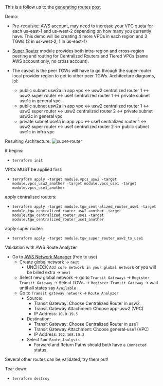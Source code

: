 This is a follow up to the [generating routes post](https://jq1.io/posts/generating_routes/)

Demo:
- Pre-requisite: AWS account, may need to increase your VPC quota for
  each us-east-1 and us-west-2 depending on how many you currently have.
This demo will be creating 4 more VPCs in each region and 3 TGWs (2 in
us-west-2, 1 in us-east-1)
- [Super Router](https://github.com/JudeQuintana/terraform-modules/tree/master/networking/tgw_super_router_for_tgw_centralized_router) module provides both intra-region and cross-region peering and routing for Centralized Routers and Tiered VPCs (same AWS account only, no cross account).

- The caveat is the peer TGWs will have to go through the super-router local provider region to get to other peer TGWs. Architecture diagrams, lol:
  - public subnet usw2a in app vpc <-> usw2 centralized router 1 <-> usw2 super router <-> use1 centralized router 1 <-> private subnet use1c in general vpc
  - public subnet usw2a in app vpc <-> usw2 centralized router 1 <-> usw2 super router <-> usw2 centralized router 2 <-> private subnet usw2c in general vpc
  - private subnet use1a in app vpc <-> use1 centralized router 1 <-> usw2 super router <-> use1 centralized router 2 <-> public subnet use1c in infra vpc

Resulting Architecture:
![super-router](https://jq1.io/img/super-router.png)

it begins:
 - `terraform init`

VPCs MUST be applied first:
 - `terraform apply -target module.vpcs_usw2 -target module.vpcs_usw2_another -target module.vpcs_use1 -target module.vpcs_use1_another`

apply centralized routers:
 - `terraform apply -target module.tgw_centralized_router_usw2 -target module.tgw_centralized_router_usw2_another -target module.tgw_centralized_router_use1 -target module.tgw_centralized_router_use1_another`

apply super router:
 - `terraform apply -target module.tgw_super_router_usw2_to_use1`


Validation with AWS Route Analyzer
- Go to [AWS Network Manager](https://us-west-2.console.aws.amazon.com/networkmanager/home#/networks) (free to use)
  - Create global network -> `next`
    - UNCHECK `Add core network in your global network` or you will be billed extra -> `next`
  - Select new global network -> go to `Transit Gateways` -> `Register
    Transit Gateway` -> Select TGWs -> `Register Transit Gateway` -> wait until all states say `Available`
  - Go to `Transit gateway network` -> `Route Analyzer`
    - Source:
      - Transit Gateway: Choose Centralized Router in usw2
      - Transit Gateway Attachment: Choose app-usw2 (VPC)
      - IP Address: `10.0.19.5`
    - Destination:
      - Transit Gateway: Choose Centralized Router in use1
      - Transit Gateway Attachment: Choose general-use1 (VPC)
      - IP Address: `192.168.10.3`
    - Select `Run Route Analysis`
      - Forward and Return Paths should both have a `Connected` status.

Several other routes can be validated, try them out!

Tear down:
 - `terraform destroy`

